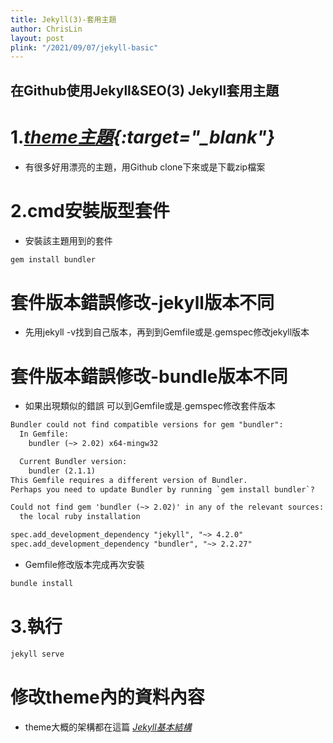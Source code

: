 ```yaml
---
title: Jekyll(3)-套用主題
author: ChrisLin
layout: post
plink: "/2021/09/07/jekyll-basic"
---
```

<h2>在Github使用Jekyll&SEO(3)  Jekyll套用主題</h2>

# 1.*[theme主題](https://jekyllthemes.io/free){:target="_blank"}*
* 有很多好用漂亮的主題，用Github clone下來或是下載zip檔案

# 2.cmd安裝版型套件
* 安裝該主題用到的套件

```html
gem install bundler
```
# 套件版本錯誤修改-jekyll版本不同
* 先用jekyll -v找到自己版本，再到到Gemfile或是.gemspec修改jekyll版本

# 套件版本錯誤修改-bundle版本不同
* 如果出現類似的錯誤 可以到Gemfile或是.gemspec修改套件版本

```html
Bundler could not find compatible versions for gem "bundler":
  In Gemfile:
    bundler (~> 2.02) x64-mingw32

  Current Bundler version:
    bundler (2.1.1)
This Gemfile requires a different version of Bundler.
Perhaps you need to update Bundler by running `gem install bundler`?

Could not find gem 'bundler (~> 2.02)' in any of the relevant sources:
  the local ruby installation
```
```html
spec.add_development_dependency "jekyll", "~> 4.2.0"
spec.add_development_dependency "bundler", "~> 2.2.27"
```
* Gemfile修改版本完成再次安裝

```js
bundle install
```

# 3.執行
```js
jekyll serve
```

# 修改theme內的資料內容
* theme大概的架構都在這篇 
*<a href="{{ site.baseurl }}{{page.plink}}">Jekyll基本結構</a>*